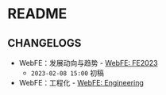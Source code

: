 # README

## CHANGELOGS

- WebFE：发展动向与趋势 - [WebFE: FE2023](./001-FE2023.md)
  - `2023-02-08 15:00` 初稿
- WebFE：工程化 - [WebFE: Engineering](./002-Engineering.md)
